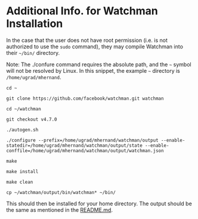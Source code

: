 # Additional Info. for Watchman Installation

In the case that the user does not have root permission (i.e. is not authorized to use the `sudo` command), they may compile Watchman into their `~/bin/` directory.

Note: The ./confure command requires the absolute path, and the `~` symbol will not be resolved by Linux. In this snippet, the example `~` directory is `/home/ugrad/mhernand`.

```
cd ~

git clone https://github.com/facebook/watchman.git watchman

cd ~/watchman

git checkout v4.7.0

./autogen.sh

./configure --prefix=/home/ugrad/mhernand/watchman/output --enable-statedir=/home/ugrad/mhernand/watchman/output/state --enable-conffile=/home/ugrad/mhernand/watchman/output/watchman.json

make

make install

make clean

cp ~/watchman/output/bin/watchman* ~/bin/
```

This should then be installed for your home directory. The output should be the same as mentioned in the [README.md](README.md#Installation).